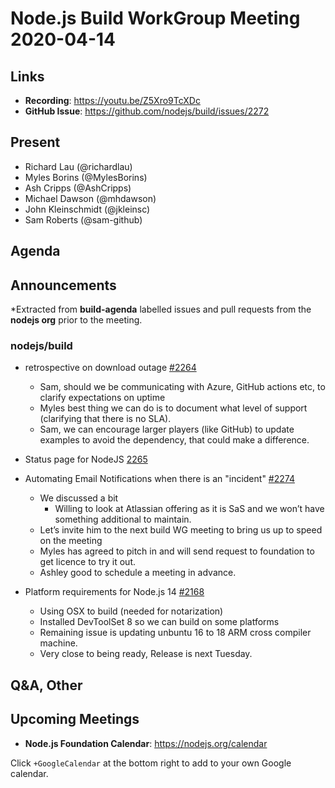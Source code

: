 ﻿# Node.js  Build WorkGroup Meeting 2020-04-14

## Links

* **Recording**: https://youtu.be/Z5Xro9TcXDc
* **GitHub Issue**: https://github.com/nodejs/build/issues/2272

## Present

* Richard Lau (@richardlau)
* Myles Borins (@MylesBorins)
* Ash Cripps (@AshCripps)
* Michael Dawson (@mhdawson)
* John Kleinschmidt (@jkleinsc)
* Sam Roberts (@sam-github)

## Agenda


## Announcements
 
*Extracted from **build-agenda** labelled issues and pull requests from the **nodejs org** prior to the meeting.

### nodejs/build


* retrospective on download outage [#2264](https://github.com/nodejs/build/issues/2264)
  * Sam, should we be communicating with Azure, GitHub actions etc, to clarify expectations
    on uptime
  * Myles best thing we can do is to document what level of support (clarifying that there is 
    no SLA).  
  * Sam, we can encourage larger players (like GitHub) to update examples to avoid the 
    dependency, that could make a difference.

* Status page for NodeJS [2265](https://github.com/nodejs/build/issues/2265)
* Automating Email Notifications when there is an "incident" [#2274](https://github.com/nodejs/build/issues/2274)
  * We discussed a bit
    * Willing to look at Atlassian offering as it is SaS and we won’t have something additional to 
      maintain.
  * Let’s invite him to the next build WG meeting to bring us up to speed on the meeting
  * Myles has agreed to pitch in and will send request to foundation to get licence to try it out.
  * Ashley good to schedule a meeting in advance. 

* Platform requirements for Node.js 14 [#2168](https://github.com/nodejs/build/issues/2168)
  * Using OSX to build (needed for notarization)
  * Installed DevToolSet 8 so we can build on some platforms
  * Remaining issue is updating unbuntu 16 to 18 ARM cross compiler machine.
  * Very close to being ready, Release is next Tuesday.

## Q&A, Other

## Upcoming Meetings

* **Node.js Foundation Calendar**: https://nodejs.org/calendar


Click `+GoogleCalendar` at the bottom right to add to your own Google calendar.
